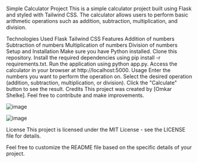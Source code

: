 Simple Calculator Project
This is a simple calculator project built using Flask and styled with Tailwind CSS. The calculator allows users to perform basic arithmetic operations such as addition, subtraction, multiplication, and division.

Technologies Used
Flask
Tailwind CSS
Features
Addition of numbers
Subtraction of numbers
Multiplication of numbers
Division of numbers
Setup and Installation
Make sure you have Python installed.
Clone this repository.
Install the required dependencies using pip install -r requirements.txt.
Run the application using python app.py.
Access the calculator in your browser at http://localhost:5000.
Usage
Enter the numbers you want to perform the operation on.
Select the desired operation (addition, subtraction, multiplication, or division).
Click the "Calculate" button to see the result.
Credits
This project was created by [Omkar Shelke]. Feel free to contribute and make improvements.

![image](https://github.com/shelkeom230/CODESOFT/assets/104075298/1c0f16e7-ff04-48c9-bd13-0daaaf93021c)

![image](https://github.com/shelkeom230/CODESOFT/assets/104075298/f66054a8-a12f-4165-a59e-97846ba05b0c)

License
This project is licensed under the MIT License - see the LICENSE file for details.

Feel free to customize the README file based on the specific details of your project.





